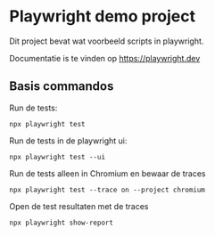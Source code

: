 # Playwright demo project

Dit project bevat wat voorbeeld scripts in playwright.

Documentatie is te vinden op <https://playwright.dev>

## Basis commandos

Run de tests:

```shell
npx playwright test
```

Run de tests in de playwright ui:

```shell
npx playwright test --ui
```

Run de tests alleen in Chromium en bewaar de traces

```shell
npx playwright test --trace on --project chromium
```

Open de test resultaten met de traces

```shell
npx playwright show-report
```
